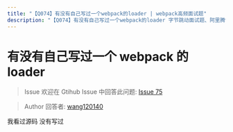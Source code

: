 ```yaml
---
title: "【Q074】有没有自己写过一个webpack的loader | webpack高频面试题"
description: "【Q074】有没有自己写过一个webpack的loader 字节跳动面试题、阿里腾讯面试题、美团小米面试题。"
---
```


# 有没有自己写过一个 webpack 的 loader

> Issue
> 欢迎在 Gtihub Issue 中回答此问题: [Issue 75](https://github.com/shfshanyue/Daily-Question/issues/75)

> Author
> 回答者: [wang120140](https://github.com/wang120140)

我看过源码 没有写过
